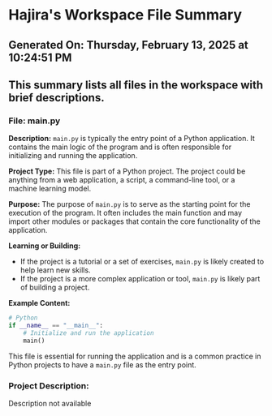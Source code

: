 # Hajira's Workspace File Summary
## Generated On: Thursday, February 13, 2025 at 10:24:51 PM
This summary lists all files in the workspace with brief descriptions.
---
### File: main.py

**Description:**
`main.py` is typically the entry point of a Python application. It contains the main logic of the program and is often responsible for initializing and running the application.

**Project Type:**
This file is part of a Python project. The project could be anything from a web application, a script, a command-line tool, or a machine learning model.

**Purpose:**
The purpose of `main.py` is to serve as the starting point for the execution of the program. It often includes the main function and may import other modules or packages that contain the core functionality of the application.

**Learning or Building:**
- If the project is a tutorial or a set of exercises, `main.py` is likely created to help learn new skills.
- If the project is a more complex application or tool, `main.py` is likely part of building a project.

**Example Content:**
```python
# Python
if __name__ == "__main__":
    # Initialize and run the application
    main()
```

This file is essential for running the application and is a common practice in Python projects to have a `main.py` file as the entry point. 
### Project Description:
 Description not available
